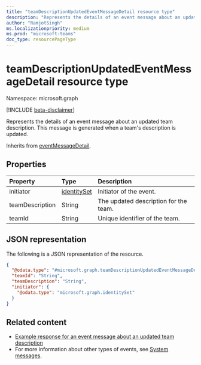 ```yaml
---
title: "teamDescriptionUpdatedEventMessageDetail resource type"
description: "Represents the details of an event message about an updated team description."
author: "RamjotSingh"
ms.localizationpriority: medium
ms.prod: "microsoft-teams"
doc_type: resourcePageType
---
```


# teamDescriptionUpdatedEventMessageDetail resource type

Namespace: microsoft.graph

[!INCLUDE [beta-disclaimer](../../includes/beta-disclaimer.md)]

Represents the details of an event message about an updated team description.
This message is generated when a team's description is updated.


Inherits from [eventMessageDetail](../resources/eventmessagedetail.md).

## Properties
|Property|Type|Description|
|:---|:---|:---|
|initiator|[identitySet](../resources/identityset.md)|Initiator of the event.|
|teamDescription|String|The updated description for the team.|
|teamId|String|Unique identifier of the team.|

## JSON representation
The following is a JSON representation of the resource.
<!-- {
  "blockType": "resource",
  "@odata.type": "microsoft.graph.teamDescriptionUpdatedEventMessageDetail",
  "baseType": "microsoft.graph.eventMessageDetail"
}
-->
``` json
{
  "@odata.type": "#microsoft.graph.teamDescriptionUpdatedEventMessageDetail",
  "teamId": "String",
  "teamDescription": "String",
  "initiator": {
    "@odata.type": "microsoft.graph.identitySet"
  }
}
```


## Related content
- [Example response for an event message about an updated team description](/graph/system-messages/#team-description-updated)
- For more information about other types of events, see [System messages](/graph/system-messages).
